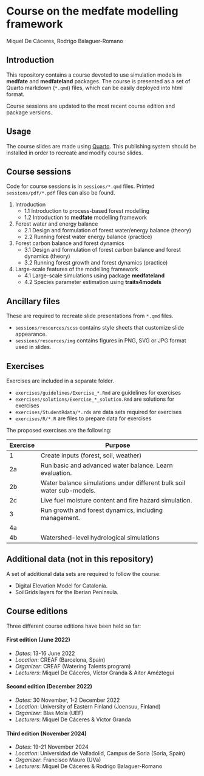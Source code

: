 Course on the medfate modelling framework
================
Miquel De Cáceres, Rodrigo Balaguer-Romano

## Introduction

This repository contains a course devoted to use simulation models in
**medfate** and **medfateland** packages. The course is presented as a
set of Quarto markdown (`*.qmd`) files, which can be easily deployed
into html format.

Course sessions are updated to the most recent course edition and
package versions.

## Usage

The course slides are made using [Quarto](https://quarto.org/). This
publishing system should be installed in order to recreate and modify
course slides.

## Course sessions

Code for course sessions is in `sessions/*.qmd` files. Printed
`sessions/pdf/*.pdf` files can also be found.

1.  Introduction
    - 1.1 Introduction to process-based forest modelling
    - 1.2 Introduction to **medfate** modelling framework
2.  Forest water and energy balance
    - 2.1 Design and formulation of forest water/energy balance (theory)
    - 2.2 Running forest water energy balance (practice)
3.  Forest carbon balance and forest dynamics
    - 3.1 Design and formulation of forest carbon balance and forest
      dynamics (theory)
    - 3.2 Running forest growth and forest dynamics (practice)
4.  Large-scale features of the modelling framework
    - 4.1 Large-scale simulations using package **medfateland**
    - 4.2 Species parameter estimation using **traits4models**

## Ancillary files

These are required to recreate slide presentations from `*.qmd` files.

- `sessions/resources/scss` contains style sheets that customize slide
  appearance.
- `sessions/resources/img` contains figures in PNG, SVG or JPG format
  used in slides.

## Exercises

Exercises are included in a separate folder.

- `exercises/guidelines/Exercise_*.Rmd` are guidelines for exercises
- `exercises/solutions/Exercise_*_solution.Rmd` are solutions for
  exercises
- `exercises/StudentRdata/*.rds` are data sets required for exercises
- `exercises/R/*.R` are files to prepare data for exercises

The proposed exercises are the following:

| Exercise | Purpose |
|----|----|
| 1 | Create inputs (forest, soil, weather) |
| 2a | Run basic and advanced water balance. Learn evaluation. |
| 2b | Water balance simulations under different bulk soil water sub-models. |
| 2c | Live fuel moisture content and fire hazard simulation. |
| 3 | Run growth and forest dynamics, including management. |
| 4a |  |
| 4b | Watershed-level hydrological simulations |

## Additional data (not in this repository)

A set of additional data sets are required to follow the course:

- Digital Elevation Model for Catalonia.
- SoilGrids layers for the Iberian Peninsula.

## Course editions

Three different course editions have been held so far:

#### First edition (June 2022)

- *Dates*: 13-16 June 2022
- *Location*: CREAF (Barcelona, Spain)
- *Organizer*: CREAF (Watering Talents program)
- *Lecturers*: Miquel De Cáceres, Víctor Granda & Aitor Améztegui

#### Second edition (December 2022)

- *Dates*: 30 November, 1-2 December 2022
- *Location*: University of Eastern Finland (Joensuu, Finland)
- *Organizer*: Blas Mola (UEF)
- *Lecturers*: Miquel De Cáceres & Víctor Granda

#### Third edition (November 2024)

- *Dates*: 19-21 November 2024
- *Location*: Universidad de Valladolid, Campus de Soria (Soria, Spain)
- *Organizer*: Francisco Mauro (UVa)
- *Lecturers*: Miquel De Cáceres & Rodrigo Balaguer-Romano
